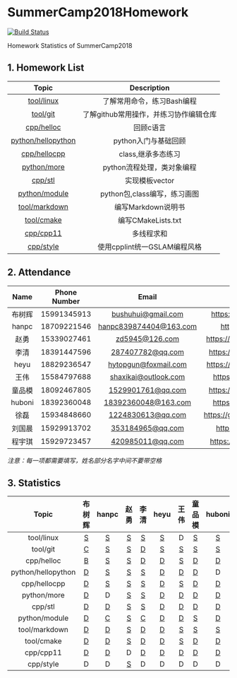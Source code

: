 # SummerCamp2018Homework

[![Build Status](https://api.travis-ci.com/npupilab/SummerCamp2018Homework.svg?branch=master)](https://travis-ci.com/npupilab/SummerCamp2018Homework/)

Homework Statistics of SummerCamp2018


## 1. Homework List

| Topic | Description |
| :---: | :---------: |
| [tool/linux]| 了解常用命令，练习Bash编程 |
| [tool/git]| 了解github常用操作，并练习协作编辑仓库 |
| [cpp/helloc]| 回顾c语言 |
| [python/hellopython]| python入门与基础回顾 |
| [cpp/hellocpp]| class,继承多态练习 |
| [python/more]| python流程处理，类对象编程 |
| [cpp/stl]| 实现模板vector |
| [python/module]| python包,class编写，练习画图 |
| [tool/markdown]| 编写Markdown说明书 |
| [tool/cmake]| 编写CMakeLists.txt |
| [cpp/cpp11]| 多线程求和 |
| [cpp/style]| 使用cpplint统一GSLAM编程风格 |


[tool/linux]: ./tool/linux/README.md
[tool/git]: ./tool/git/README.md
[cpp/helloc]: ./cpp/helloc/README.md
[python/hellopython]: ./python/hellopython/README.md
[cpp/hellocpp]: ./cpp/hellocpp/README.md
[python/more]: ./python/more/README.md
[cpp/stl]: ./cpp/stl/README.md
[python/module]: ./python/module/README.md
[tool/markdown]: ./tool/markdown/README.md
[tool/cmake]: ./tool/cmake/README.md
[cpp/cpp11]: ./cpp/cpp11/README.md
[cpp/style]: ./cpp/style/README.md

## 2. Attendance

| Name | Phone Number | Email | GitHub |
| :---: | :---------: | :---------: | :---------: |
| 布树辉 | 15991345913 | bushuhui@gmail.com | https://github.com/bushuhui |
| hanpc | 18709221546 | hanpc839874404@163.com | https://github.com/lonl |
| 赵勇 | 15339027461 | zd5945@126.com | https://github.com/zdzhaoyong|
| 李清 | 18391447596 | 287407782@qq.com | https://github.com/nihaoxiaoli |
| heyu | 18829236547 | hytopgun@foxmail.com | https://github.com/TopGun666 |
| 王伟 | 15584797688 | shaxikai@outlook.com | https://github.com/shaxikai |
| 童品模 | 18092467805 | 1529901761@qq.com | https://github.com/tongpinmo |
| huboni | 18392360048 | 18392360048@163.com | https://github.com/boni-hu |
| 徐磊 | 15934848660 | 1224830613@qq.com | https://github.com/JiaoYanMoGu |
| 刘国晨 | 15929913702 | 353184965@qq.com | https://github.com/trygas |
| 程宇琪 | 15929723457 | 420985011@qq.com | https://github.com/crischeng |

*注意：每一项都需要填写，姓名部分名字中间不要带空格*

## 3. Statistics
| Topic | 布树辉 | hanpc | 赵勇 | 李清 | heyu | 王伟 | 童品模 | huboni | 徐磊 | 刘国晨 | 程宇琪 |
| :---: | :---:| :---:| :---:| :---:| :---:| :---:| :---:| :---:| :---:| :---:| :---:|
| tool/linux | [S](tool/linux/布树辉/README.md) | [S](tool/linux/hanpc/README.md) | [S](tool/linux/赵勇/README.md) | [S](tool/linux/李清/README.md) | [S](tool/linux/heyu/README.md) | D | [S](tool/linux/童品模/README.md) | [S](tool/linux/huboni/README.md) | [S](tool/linux/徐磊/README.md) | [S](tool/linux/刘国晨/README.md) | [S](tool/linux/程宇琪/README.md) |
| tool/git | [C](tool/git/evaluation/content.md) | [S](tool/git/hanpc/README.md) | [S](tool/git/赵勇/README.md) | [D](tool/git/evaluation/no_upload.md) | [S](tool/git/heyu/README.md) | [S](tool/git/王伟/README.md) | [S](tool/git/童品模/README.md) | [S](tool/git/huboni/README.md) | [S](tool/git/徐磊/README.md) | [S](tool/git/刘国晨/README.md) | [S](tool/git/程宇琪/README.md) |
| cpp/helloc | [B](cpp/helloc/evaluation/wrong_output.md) | [S](cpp/helloc/hanpc/main.c) | [S](cpp/helloc/赵勇/main.c) | [D](cpp/helloc/evaluation/no_main.md) | [D](cpp/helloc/evaluation/no_main.md) | [S](cpp/helloc/王伟/main.c) | [D](cpp/helloc/evaluation/no_main.md) | [D](cpp/helloc/evaluation/no_main.md) | [S](cpp/helloc/徐磊/main.c) | [S](cpp/helloc/刘国晨/main.c) | [B](cpp/helloc/evaluation/wrong_output.md) |
| python/hellopython | [D](python/hellopython/evaluation/none.md) | [S](python/hellopython/hanpc/sort.py) | [S](python/hellopython/赵勇/sort.py) | [S](python/hellopython/李清/sort.py) | [D](python/hellopython/evaluation/none.md) | [D](python/hellopython/evaluation/none.md) | [D](python/hellopython/evaluation/none.md) | D | [S](python/hellopython/徐磊/sort.py) | [S](python/hellopython/刘国晨/sort.py) | [S](python/hellopython/程宇琪/sort.py) |
| cpp/hellocpp | [D](cpp/hellocpp/evaluation/no_student.md) | [S](cpp/hellocpp/hanpc/student.h) | [S](cpp/hellocpp/赵勇/student.h) | [S](cpp/hellocpp/李清/student.h) | [D](cpp/hellocpp/evaluation/no_student.md) | [S](cpp/hellocpp/王伟/student.h) | [D](cpp/hellocpp/evaluation/no_student.md) | [D](cpp/hellocpp/evaluation/no_student.md) | [S](cpp/hellocpp/徐磊/student.h) | [S](cpp/hellocpp/刘国晨/student.h) | [C](cpp/hellocpp/evaluation/compile_failed.md) |
| python/more | [D](python/more/evaluation/none.md) | D | [S](python/more/赵勇/homework.py) | [S](python/more/李清/homework.py) | [D](python/more/evaluation/none.md) | [D](python/more/evaluation/none.md) | [D](python/more/evaluation/none.md) | [D](python/more/evaluation/none.md) | [S](python/more/徐磊/homework.py) | [S](python/more/刘国晨/homework.py) | [S](python/more/程宇琪/homework.py) |
| cpp/stl | [D](cpp/stl/evaluation/none.md) | [D](cpp/stl/evaluation/none.md) | [S](cpp/stl/赵勇/vector.h) | [S](cpp/stl/李清/vector.h) | [D](cpp/stl/evaluation/none.md) | [D](cpp/stl/evaluation/none.md) | [D](cpp/stl/evaluation/none.md) | [D](cpp/stl/evaluation/none.md) | [S](cpp/stl/徐磊/vector.h) | D | [D](cpp/stl/evaluation/none.md) |
| python/module | [D](python/module/evaluation/none_init.md) | [C](python/module/evaluation/none_plot.md) | [S](python/module/赵勇/test_package.py) | [C](python/module/evaluation/none_plot.md) | [D](python/module/evaluation/none_init.md) | [D](python/module/evaluation/none_init.md) | [S](python/module/童品模/test_package.py) | [D](python/module/evaluation/none_init.md) | [B](python/module/evaluation/wrong_output.md) | [D](python/module/evaluation/none_init.md) | [D](python/module/evaluation/none_init.md) |
| tool/markdown | [D](tool/markdown/evaluation/none.md) | [D](tool/markdown/evaluation/none.md) | [S](tool/markdown/赵勇/README.md) | [D](tool/markdown/evaluation/none.md) | [D](tool/markdown/evaluation/none.md) | [S](tool/markdown/王伟/README.md) | [S](tool/markdown/童品模/README.md) | [S](tool/markdown/huboni/README.md) | [S](tool/markdown/徐磊/README.md) | [D](tool/markdown/evaluation/none.md) | [S](tool/markdown/程宇琪/README.md) |
| tool/cmake | [D](tool/cmake/evaluation/none.md) | [D](tool/cmake/evaluation/none.md) | [S](tool/cmake/赵勇/CMakeLists.txt) | [D](tool/cmake/evaluation/none.md) | [D](tool/cmake/evaluation/none.md) | [S](tool/cmake/王伟/CMakeLists.txt) | [D](tool/cmake/evaluation/none.md) | [D](tool/cmake/evaluation/none.md) | [C](tool/cmake/evaluation/no_appdemo.md) | [D](tool/cmake/evaluation/none.md) | [C](tool/cmake/evaluation/no_appdemo.md) |
| cpp/cpp11 | [D](cpp/cpp11/evaluation/none.md) | [D](cpp/cpp11/evaluation/none.md) | D | [D](cpp/cpp11/evaluation/none.md) | [D](cpp/cpp11/evaluation/none.md) | [D](cpp/cpp11/evaluation/none.md) | [D](cpp/cpp11/evaluation/none.md) | [D](cpp/cpp11/evaluation/none.md) | D | [D](cpp/cpp11/evaluation/none.md) | [D](cpp/cpp11/evaluation/none.md) |
| cpp/style | D | D | [S](cpp/style/赵勇) | D | D | D | D | D | [C,1](cpp/style/evaluation/less.md) | D | D |
